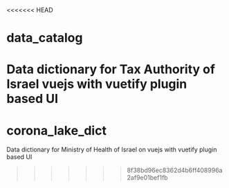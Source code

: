 <<<<<<< HEAD
# data_catalog
Data dictionary for Tax Authority of Israel vuejs with vuetify plugin based UI
=======
# corona_lake_dict
Data dictionary for Ministry of Health of Israel on vuejs with vuetify plugin based UI
>>>>>>> 8f38bd96ec8362d4b6ff408996a2af9e01bef1fb
